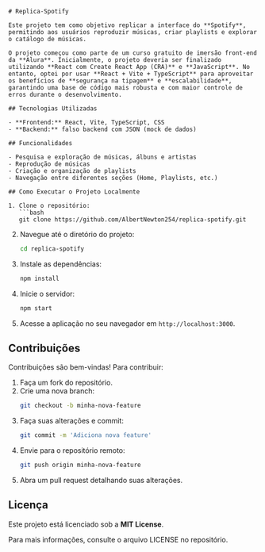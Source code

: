 ```
# Replica-Spotify

Este projeto tem como objetivo replicar a interface do **Spotify**, permitindo aos usuários reproduzir músicas, criar playlists e explorar o catálogo de músicas.

O projeto começou como parte de um curso gratuito de imersão front-end da **Alura**. Inicialmente, o projeto deveria ser finalizado utilizando **React com Create React App (CRA)** e **JavaScript**. No entanto, optei por usar **React + Vite + TypeScript** para aproveitar os benefícios de **segurança na tipagem** e **escalabilidade**, garantindo uma base de código mais robusta e com maior controle de erros durante o desenvolvimento.

## Tecnologias Utilizadas

- **Frontend:** React, Vite, TypeScript, CSS
- **Backend:** falso backend com JSON (mock de dados)

## Funcionalidades

- Pesquisa e exploração de músicas, álbuns e artistas
- Reprodução de músicas
- Criação e organização de playlists
- Navegação entre diferentes seções (Home, Playlists, etc.)

## Como Executar o Projeto Localmente

1. Clone o repositório:
   ```bash
   git clone https://github.com/AlbertNewton254/replica-spotify.git
   ```

2. Navegue até o diretório do projeto:
   ```bash
   cd replica-spotify
   ```

3. Instale as dependências:
   ```bash
   npm install
   ```

4. Inicie o servidor:
   ```bash
   npm start
   ```

5. Acesse a aplicação no seu navegador em `http://localhost:3000`.

## Contribuições

Contribuições são bem-vindas! Para contribuir:

1. Faça um fork do repositório.
2. Crie uma nova branch:
   ```bash 
   git checkout -b minha-nova-feature
   ```
3. Faça suas alterações e commit:
   ```bash
   git commit -m 'Adiciona nova feature'
   ```
4. Envie para o repositório remoto:
   ```bash
   git push origin minha-nova-feature
   ```
5. Abra um pull request detalhando suas alterações.

## Licença

Este projeto está licenciado sob a **MIT License**.

Para mais informações, consulte o arquivo LICENSE no repositório.
```